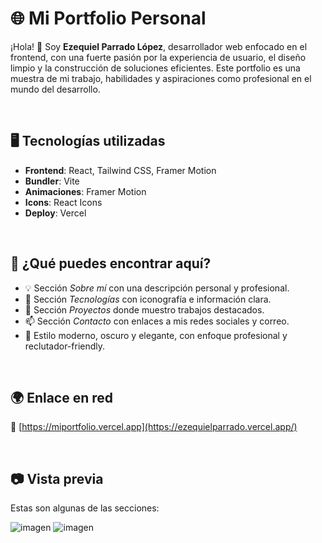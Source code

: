 # 🌐 Mi Portfolio Personal

¡Hola! 👋 Soy **Ezequiel Parrado López**, desarrollador web enfocado en el frontend, con una fuerte pasión por la experiencia de usuario, el diseño limpio y la construcción de soluciones eficientes. Este portfolio es una muestra de mi trabajo, habilidades y aspiraciones como profesional en el mundo del desarrollo.

<br>


## 🖥️ Tecnologías utilizadas

- **Frontend**: React, Tailwind CSS, Framer Motion
- **Bundler**: Vite
- **Animaciones**: Framer Motion
- **Icons**: React Icons
- **Deploy**: Vercel

<br>

## 🚀 ¿Qué puedes encontrar aquí?

- 💡 Sección *Sobre mí* con una descripción personal y profesional.
- 🧠 Sección *Tecnologías* con iconografía e información clara.
- 📁 Sección *Proyectos* donde muestro trabajos destacados.
- 📫 Sección *Contacto* con enlaces a mis redes sociales y correo.
- 🎨 Estilo moderno, oscuro y elegante, con enfoque profesional y reclutador-friendly.

<br>

## 🌍 Enlace en red

🔗 [https://miportfolio.vercel.app](https://ezequielparrado.vercel.app/)

<br>

## 📷 Vista previa
Estas son algunas de las secciones:

![imagen](https://github.com/user-attachments/assets/d0e6b6f3-77ed-48ef-9adf-c8fe4161f547)
![imagen](https://github.com/user-attachments/assets/fc2e5030-fc96-4da4-bb6e-e657849e4e54)



